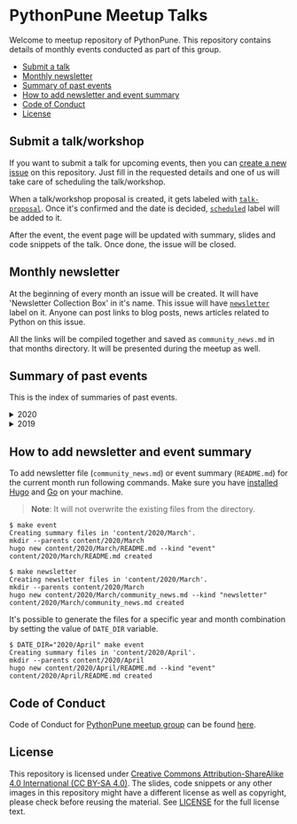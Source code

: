 # PythonPune Meetup Talks

Welcome to meetup repository of PythonPune. This repository contains
details of monthly events conducted as part of this group.

* [Submit a talk](#submit-a-talkworkshop)
* [Monthly newsletter](#monthly-newsletter)
* [Summary of past events](#summary-of-past-events)
* [How to add newsletter and event summary](#how-to-add-newsletter-and-event-summary)
* [Code of Conduct](#code-of-conduct)
* [License](#license)

## Submit a talk/workshop
If you want to submit a talk for upcoming events, then you can [create
a new
issue](https://github.com/pythonpune/meetup-talks/issues/new/choose)
on this repository. Just fill in the requested details and one of us
will take care of scheduling the talk/workshop.

When a talk/workshop proposal is created, it gets labeled with
[`talk-proposal`](https://github.com/pythonpune/meetup-talks/issues?q=label:talk-proposal). Once
it's confirmed and the date is decided,
[`scheduled`](https://github.com/pythonpune/meetup-talks/issues?q=label:scheduled)
label will be added to it.

After the event, the event page will be updated with summary, slides
and code snippets of the talk. Once done, the issue will be closed.

## Monthly newsletter
At the beginning of every month an issue will be created. It will have
'Newsletter Collection Box' in it's name. This issue will have
[`newsletter`](https://github.com/pythonpune/meetup-talks/issues?q=is:issue+label:newsletter)
label on it. Anyone can post links to blog posts, news articles
related to Python on this issue.

All the links will be compiled together and saved as
`community_news.md` in that months directory. It will be presented
during the meetup as well.

## Summary of past events
This is the index of summaries of past events.

<details>
  <summary>2020</summary>

  * [January](./content/2020/January/README.md)
  * [February](./content/2020/February/README.md)
  * [March](./content/2020/March/README.md)
  * [April](./content/2020/April/README.md)
  * [May](./content/2020/May/README.md)
  * [June](./content/2020/June/README.md)
</details>

<details>
  <summary>2019</summary>

  * [January](./content/2019/January/README.md)
  * [February](./content/2019/February/README.md)
  * [March](./content/2019/March/README.md)
  * [April](./content/2019/April/README.md)
  * [May](./content/2019/May/README.md)
  * [June](./content/2019/June/README.md)
  * [July](./content/2019/July/README.md)
  * [August](./content/2019/August/README.md)
  * [September](./content/2019/September/README.md)
  * [October](./content/2019/October/README.md)
  * [November](./content/2019/November/README.md)
  * [December](./content/2019/December/README.md)
</details>

## How to add newsletter and event summary
To add newsletter file (`community_news.md`) or event summary
(`README.md`) for the current month run following commands. Make sure
you have [installed
Hugo](https://gohugo.io/getting-started/installing/ "Hugo docs page:
Install Hugo") and [Go](https://golang.org/doc/install "Go docs page:
Install Go") on your machine.

> **Note**: It will not overwrite the existing files from the directory.

```console
$ make event
Creating summary files in 'content/2020/March'.
mkdir --parents content/2020/March
hugo new content/2020/March/README.md --kind "event"
content/2020/March/README.md created
```

```console
$ make newsletter
Creating newsletter files in 'content/2020/March'.
mkdir --parents content/2020/March
hugo new content/2020/March/community_news.md --kind "newsletter"
content/2020/March/community_news.md created
```

It's possible to generate the files for a specific year and month
combination by setting the value of `DATE_DIR` variable.
```console
$ DATE_DIR="2020/April" make event
Creating summary files in 'content/2020/April'.
mkdir --parents content/2020/April
hugo new content/2020/April/README.md --kind "event"
content/2020/April/README.md created
```

## Code of Conduct
Code of Conduct for [PythonPune meetup
group](https://meetup.com/PythonPune) can be found
[here](./CODE_OF_CONDUCT.md).

## License
This repository is licensed under [Creative Commons
Attribution-ShareAlike 4.0 International (CC BY-SA
4.0)](https://creativecommons.org/licenses/by-sa/4.0/). The slides,
code snippets or any other images in this repository might have a
different license as well as copyright, please check before reusing
the material. See [LICENSE](./LICENSE) for the full license text.

